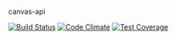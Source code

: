 canvas-api

[![Build Status](https://travis-ci.org/grsmv/canvas-api.svg?branch=master)](https://travis-ci.org/grsmv/canvas-api)
[![Code Climate](https://codeclimate.com/github/grsmv/canvas-api/badges/gpa.svg)](https://codeclimate.com/github/grsmv/canvas-api)
[![Test Coverage](https://codeclimate.com/github/grsmv/canvas-api/badges/coverage.svg)](https://codeclimate.com/github/grsmv/canvas-api/coverage)
